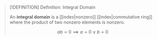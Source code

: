 >[!DEFINITION] Definition: Integral Domain
>
>An **integral domain** is a [[index|nonzero]] [[index|commutative ring]] where the product of two nonzero elements is nonzero.
>
>$$
>ab = 0 \implies a = 0 \lor b = 0
>$$
>